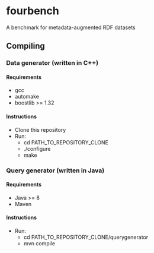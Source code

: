 # fourbench
A benchmark for metadata-augmented RDF datasets

## Compiling

### Data generator (written in C++)

#### Requirements

- gcc
- automake
- boostlib >= 1.32

#### Instructions
- Clone this repository
- Run:
  - cd PATH_TO_REPOSITORY_CLONE
  - ./configure
  - make

### Query generator (written in Java)

#### Requirements
- Java >= 8
- Maven

#### Instructions
- Run:
  - cd PATH_TO_REPOSITORY_CLONE/querygenerator
  - mvn compile
